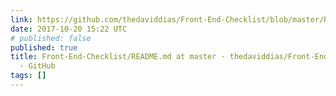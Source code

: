 ```yaml
---
link: https://github.com/thedaviddias/Front-End-Checklist/blob/master/README.md
date: 2017-10-20 15:22 UTC
# published: false
published: true
title: Front-End-Checklist/README.md at master · thedaviddias/Front-End-Checklist
  · GitHub
tags: []
---
```



